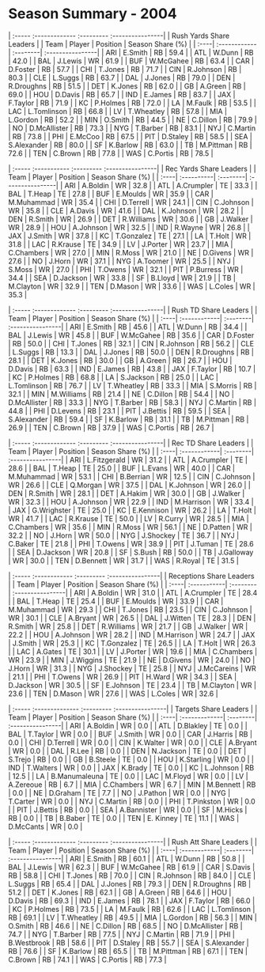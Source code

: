 # Season Summary - 2004

| :----- :------------- :--------- :----------------|
|              Rush Yards Share Leaders             |
| Team | Player       | Position | Season Share (%) |
| :----| :------------| :--------| :----------------|
| ARI  | E.Smith      | RB       | 59.4             |
| ATL  | W.Dunn       | RB       | 42.0             |
| BAL  | J.Lewis      | WR       | 61.9             |
| BUF  | W.McGahee    | RB       | 63.4             |
| CAR  | D.Foster     | RB       | 57.7             |
| CHI  | T.Jones      | RB       | 71.7             |
| CIN  | R.Johnson    | RB       | 80.3             |
| CLE  | L.Suggs      | RB       | 63.7             |
| DAL  | J.Jones      | RB       | 79.0             |
| DEN  | R.Droughns   | RB       | 51.5             |
| DET  | K.Jones      | RB       | 62.0             |
| GB   | A.Green      | RB       | 69.0             |
| HOU  | D.Davis      | RB       | 65.7             |
| IND  | E.James      | RB       | 83.7             |
| JAX  | F.Taylor     | RB       | 71.9             |
| KC   | P.Holmes     | RB       | 72.0             |
| LA   | M.Faulk      | RB       | 53.5             |
| LAC  | L.Tomlinson  | RB       | 66.8             |
| LV   | T.Wheatley   | RB       | 57.8             |
| MIA  | L.Gordon     | RB       | 52.2             |
| MIN  | O.Smith      | RB       | 44.5             |
| NE   | C.Dillon     | RB       | 79.9             |
| NO   | D.McAllister | RB       | 73.3             |
| NYG  | T.Barber     | RB       | 83.1             |
| NYJ  | C.Martin     | RB       | 73.8             |
| PHI  | E.McCoo      | RB       | 67.5             |
| PIT  | D.Staley     | RB       | 58.5             |
| SEA  | S.Alexander  | RB       | 80.0             |
| SF   | K.Barlow     | RB       | 63.0             |
| TB   | M.Pittman    | RB       | 72.6             |
| TEN  | C.Brown      | RB       | 77.8             |
| WAS  | C.Portis     | RB       | 78.5             |

| :----- :----------- :--------- :----------------|
|             Rec Yards Share Leaders             |
| Team | Player     | Position | Season Share (%) |
| :----| :----------| :--------| :----------------|
| ARI  | A.Boldin   | WR       | 32.8             |
| ATL  | A.Crumpler | TE       | 33.3             |
| BAL  | T.Heap     | TE       | 27.8             |
| BUF  | E.Moulds   | WR       | 35.9             |
| CAR  | M.Muhammad | WR       | 35.4             |
| CHI  | D.Terrell  | WR       | 24.1             |
| CIN  | C.Johnson  | WR       | 35.8             |
| CLE  | A.Davis    | WR       | 41.6             |
| DAL  | K.Johnson  | WR       | 28.2             |
| DEN  | R.Smith    | WR       | 26.9             |
| DET  | R.Williams | WR       | 30.6             |
| GB   | J.Walker   | WR       | 28.9             |
| HOU  | A.Johnson  | WR       | 32.5             |
| IND  | R.Wayne    | WR       | 26.8             |
| JAX  | J.Smith    | WR       | 37.8             |
| KC   | T.Gonzalez | TE       | 27.1             |
| LA   | T.Holt     | WR       | 31.8             |
| LAC  | R.Krause   | TE       | 34.9             |
| LV   | J.Porter   | WR       | 23.7             |
| MIA  | C.Chambers | WR       | 27.0             |
| MIN  | R.Moss     | WR       | 21.0             |
| NE   | D.Givens   | WR       | 27.6             |
| NO   | J.Horn     | WR       | 37.1             |
| NYG  | A.Toomer   | WR       | 25.5             |
| NYJ  | S.Moss     | WR       | 27.0             |
| PHI  | T.Owens    | WR       | 32.1             |
| PIT  | P.Burress  | WR       | 34.4             |
| SEA  | D.Jackson  | WR       | 33.8             |
| SF   | B.Lloyd    | WR       | 21.9             |
| TB   | M.Clayton  | WR       | 32.9             |
| TEN  | D.Mason    | WR       | 33.6             |
| WAS  | L.Coles    | WR       | 35.3             |

| :----- :------------- :--------- :----------------|
|               Rush TD Share Leaders               |
| Team | Player       | Position | Season Share (%) |
| :----| :------------| :--------| :----------------|
| ARI  | E.Smith      | RB       | 45.6             |
| ATL  | W.Dunn       | RB       | 34.4             |
| BAL  | J.Lewis      | WR       | 45.8             |
| BUF  | W.McGahee    | RB       | 35.6             |
| CAR  | D.Foster     | RB       | 50.0             |
| CHI  | T.Jones      | RB       | 32.1             |
| CIN  | R.Johnson    | RB       | 56.2             |
| CLE  | L.Suggs      | RB       | 13.3             |
| DAL  | J.Jones      | RB       | 50.0             |
| DEN  | R.Droughns   | RB       | 28.1             |
| DET  | K.Jones      | RB       | 30.0             |
| GB   | A.Green      | RB       | 26.7             |
| HOU  | D.Davis      | RB       | 63.3             |
| IND  | E.James      | RB       | 43.8             |
| JAX  | F.Taylor     | RB       | 10.7             |
| KC   | P.Holmes     | RB       | 68.8             |
| LA   | S.Jackson    | RB       | 25.0             |
| LAC  | L.Tomlinson  | RB       | 76.7             |
| LV   | T.Wheatley   | RB       | 33.3             |
| MIA  | S.Morris     | RB       | 32.1             |
| MIN  | M.Williams   | RB       | 21.4             |
| NE   | C.Dillon     | RB       | 54.4             |
| NO   | D.McAllister | RB       | 33.3             |
| NYG  | T.Barber     | RB       | 58.3             |
| NYJ  | C.Martin     | RB       | 44.8             |
| PHI  | D.Levens     | RB       | 23.1             |
| PIT  | J.Bettis     | RB       | 59.5             |
| SEA  | S.Alexander  | RB       | 59.4             |
| SF   | K.Barlow     | RB       | 31.1             |
| TB   | M.Pittman    | RB       | 26.9             |
| TEN  | C.Brown      | RB       | 37.9             |
| WAS  | C.Portis     | RB       | 26.7             |

| :----- :------------- :--------- :----------------|
|                Rec TD Share Leaders               |
| Team | Player       | Position | Season Share (%) |
| :----| :------------| :--------| :----------------|
| ARI  | L.Fitzgerald | WR       | 31.2             |
| ATL  | A.Crumpler   | TE       | 28.6             |
| BAL  | T.Heap       | TE       | 25.0             |
| BUF  | L.Evans      | WR       | 40.0             |
| CAR  | M.Muhammad   | WR       | 53.1             |
| CHI  | B.Berrian    | WR       | 12.5             |
| CIN  | C.Johnson    | WR       | 26.6             |
| CLE  | Q.Morgan     | WR       | 37.5             |
| DAL  | K.Johnson    | WR       | 26.0             |
| DEN  | R.Smith      | WR       | 28.1             |
| DET  | A.Hakim      | WR       | 30.0             |
| GB   | J.Walker     | WR       | 32.3             |
| HOU  | A.Johnson    | WR       | 22.9             |
| IND  | M.Harrison   | WR       | 33.4             |
| JAX  | G.Wrighster  | TE       | 25.0             |
| KC   | E.Kennison   | WR       | 26.2             |
| LA   | T.Holt       | WR       | 41.7             |
| LAC  | R.Krause     | TE       | 50.0             |
| LV   | R.Curry      | WR       | 28.5             |
| MIA  | C.Chambers   | WR       | 35.6             |
| MIN  | R.Moss       | WR       | 56.1             |
| NE   | D.Patten     | WR       | 32.2             |
| NO   | J.Horn       | WR       | 50.0             |
| NYG  | J.Shockey    | TE       | 36.7             |
| NYJ  | C.Baker      | TE       | 21.8             |
| PHI  | T.Owens      | WR       | 38.9             |
| PIT  | J.Tuman      | TE       | 28.6             |
| SEA  | D.Jackson    | WR       | 20.8             |
| SF   | S.Bush       | RB       | 50.0             |
| TB   | J.Galloway   | WR       | 30.0             |
| TEN  | D.Bennett    | WR       | 31.7             |
| WAS  | R.Royal      | TE       | 31.5             |

| :----- :------------ :--------- :----------------|
|             Receptions Share Leaders             |
| Team | Player      | Position | Season Share (%) |
| :----| :-----------| :--------| :----------------|
| ARI  | A.Boldin    | WR       | 31.0             |
| ATL  | A.Crumpler  | TE       | 28.4             |
| BAL  | T.Heap      | TE       | 25.4             |
| BUF  | E.Moulds    | WR       | 33.9             |
| CAR  | M.Muhammad  | WR       | 29.3             |
| CHI  | T.Jones     | RB       | 23.5             |
| CIN  | C.Johnson   | WR       | 30.1             |
| CLE  | A.Bryant    | WR       | 26.5             |
| DAL  | J.Witten    | TE       | 28.3             |
| DEN  | R.Smith     | WR       | 25.8             |
| DET  | R.Williams  | WR       | 21.7             |
| GB   | J.Walker    | WR       | 22.2             |
| HOU  | A.Johnson   | WR       | 28.2             |
| IND  | M.Harrison  | WR       | 24.7             |
| JAX  | J.Smith     | WR       | 25.3             |
| KC   | T.Gonzalez  | TE       | 26.5             |
| LA   | T.Holt      | WR       | 26.3             |
| LAC  | A.Gates     | TE       | 30.1             |
| LV   | J.Porter    | WR       | 19.6             |
| MIA  | C.Chambers  | WR       | 23.9             |
| MIN  | J.Wiggins   | TE       | 21.9             |
| NE   | D.Givens    | WR       | 24.0             |
| NO   | J.Horn      | WR       | 31.3             |
| NYG  | J.Shockey   | TE       | 25.8             |
| NYJ  | J.McCareins | WR       | 21.1             |
| PHI  | T.Owens     | WR       | 26.9             |
| PIT  | H.Ward      | WR       | 34.3             |
| SEA  | D.Jackson   | WR       | 30.5             |
| SF   | E.Johnson   | TE       | 23.4             |
| TB   | M.Clayton   | WR       | 23.6             |
| TEN  | D.Mason     | WR       | 27.6             |
| WAS  | L.Coles     | WR       | 32.6             |

| :----- :-------------- :--------- :----------------|
|               Targets Share Leaders                |
| Team | Player        | Position | Season Share (%) |
| :----| :-------------| :--------| :----------------|
| ARI  | A.Boldin      | WR       | 0.0              |
| ATL  | D.Blakley     | TE       | 0.0              |
| BAL  | T.Taylor      | WR       | 0.0              |
| BUF  | J.Smith       | WR       | 0.0              |
| CAR  | J.Harris      | RB       | 0.0              |
| CHI  | D.Terrell     | WR       | 0.0              |
| CIN  | K.Walter      | WR       | 0.0              |
| CLE  | A.Bryant      | WR       | 0.0              |
| DAL  | R.Lee         | RB       | 0.0              |
| DEN  | N.Jackson     | TE       | 0.0              |
| DET  | S.Trejo       | RB       | 0.0              |
| GB   | B.Steele      | TE       | 0.0              |
| HOU  | K.Starling    | WR       | 0.0              |
| IND  | T.Walters     | WR       | 0.0              |
| JAX  | K.Brady       | TE       | 0.0              |
| KC   | L.Johnson     | RB       | 12.5             |
| LA   | B.Manumaleuna | TE       | 0.0              |
| LAC  | M.Floyd       | WR       | 0.0              |
| LV   | A.Zereoue     | RB       | 6.7              |
| MIA  | C.Chambers    | WR       | 6.7              |
| MIN  | M.Bennett     | RB       | 0.0              |
| NE   | D.Graham      | TE       | 7.7              |
| NO   | J.Pathon      | WR       | 0.0              |
| NYG  | T.Carter      | WR       | 0.0              |
| NYJ  | C.Martin      | RB       | 0.0              |
| PHI  | T.Pinkston    | WR       | 0.0              |
| PIT  | J.Bettis      | RB       | 0.0              |
| SEA  | A.Bannister   | WR       | 0.0              |
| SF   | M.Hicks       | RB       | 0.0              |
| TB   | B.Baber       | TE       | 0.0              |
| TEN  | E. Kinney     | TE       | 11.1             |
| WAS  | D.McCants     | WR       | 0.0              |

| :----- :------------- :--------- :----------------|
|               Rush Att Share Leaders              |
| Team | Player       | Position | Season Share (%) |
| :----| :------------| :--------| :----------------|
| ARI  | E.Smith      | RB       | 60.1             |
| ATL  | W.Dunn       | RB       | 50.8             |
| BAL  | J.Lewis      | WR       | 62.3             |
| BUF  | W.McGahee    | RB       | 61.9             |
| CAR  | S.Davis      | RB       | 58.8             |
| CHI  | T.Jones      | RB       | 70.0             |
| CIN  | R.Johnson    | RB       | 84.0             |
| CLE  | L.Suggs      | RB       | 65.4             |
| DAL  | J.Jones      | RB       | 79.3             |
| DEN  | R.Droughns   | RB       | 51.2             |
| DET  | K.Jones      | RB       | 62.1             |
| GB   | A.Green      | RB       | 64.6             |
| HOU  | D.Davis      | RB       | 69.3             |
| IND  | E.James      | RB       | 78.1             |
| JAX  | F.Taylor     | RB       | 66.0             |
| KC   | P.Holmes     | RB       | 73.5             |
| LA   | M.Faulk      | RB       | 62.6             |
| LAC  | L.Tomlinson  | RB       | 69.1             |
| LV   | T.Wheatley   | RB       | 49.5             |
| MIA  | L.Gordon     | RB       | 56.3             |
| MIN  | O.Smith      | RB       | 46.6             |
| NE   | C.Dillon     | RB       | 68.5             |
| NO   | D.McAllister | RB       | 74.7             |
| NYG  | T.Barber     | RB       | 77.5             |
| NYJ  | C.Martin     | RB       | 71.9             |
| PHI  | B.Westbrook  | RB       | 58.6             |
| PIT  | D.Staley     | RB       | 55.7             |
| SEA  | S.Alexander  | RB       | 76.6             |
| SF   | K.Barlow     | RB       | 65.5             |
| TB   | M.Pittman    | RB       | 67.1             |
| TEN  | C.Brown      | RB       | 74.1             |
| WAS  | C.Portis     | RB       | 77.3             |

